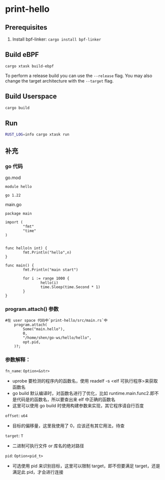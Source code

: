 # print-hello

## Prerequisites

1. Install bpf-linker: `cargo install bpf-linker`

## Build eBPF

```bash
cargo xtask build-ebpf
```

To perform a release build you can use the `--release` flag.
You may also change the target architecture with the `--target` flag.

## Build Userspace

```bash
cargo build
```

## Run

```bash
RUST_LOG=info cargo xtask run
```

## 补充

### go 代码

go.mod

```
module hello

go 1.22
```

main.go

```
package main

import (
        "fmt"
        "time"
)


func hello(n int) {
        fmt.Println("hello",n)
}

func main() {
        fmt.Println("main start")

        for i := range 1000 {
                hello(i)
                time.Sleep(time.Second * 1)
        }
}
```

### program.attach() 参数

```
#在 user space 代码中`print-hello/src/main.rs`中
    program.attach(
        Some("main.hello"),
        0,
        "/home/shen/go-ws/hello/hello",
        opt.pid,
    )?;
```

### 参数解释：

`fn_name`: `Option<&str>`

- uprobe 要检测的程序内的函数名，使用 readelf -s <elf 可执行程序>来获取函数名
- go build 默认编译时，对函数名进行了优化，比如 runtime.main.func2.即不是代码是的函数名，所以要查出来 elf 中正确的函数名
- 这里可以使用 go build 时使用构建参数来实现，其它程序请自行百度

`offset`: `u64`

- 目标的偏移量，这里我使用了 0，应该还有其它用法，待查

`target`: `T`

- 二进制可执行文件 or 库名的绝对路径

`pid`: `Option<pid_t>`

- 可选使用 pid 来识别目标，这里可以限制 target，即不但要满足 target，还是满足此 pid，才会进行连接
